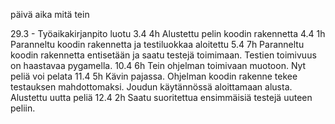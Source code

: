 päivä     aika     mitä tein

29.3      -        Työaikakirjanpito luotu
3.4       4h       Alustettu pelin koodin rakennetta
4.4       1h       Paranneltu koodin rakennetta ja testiluokkaa aloitettu
5.4       7h       Paranneltu koodin rakennetta entisetään ja saatu testejä toimimaan. Testien toimivuus on haastavaa pygamella.
10.4      6h       Tein ohjelman toimivaan muotoon. Nyt peliä voi pelata
11.4      5h       Kävin pajassa. Ohjelman koodin rakenne tekee testauksen mahdottomaksi. Joudun käytännössä aloittamaan alusta. Alustettu uutta peliä
12.4      2h       Saatu suoritettua ensimmäisiä testejä uuteen peliin.
